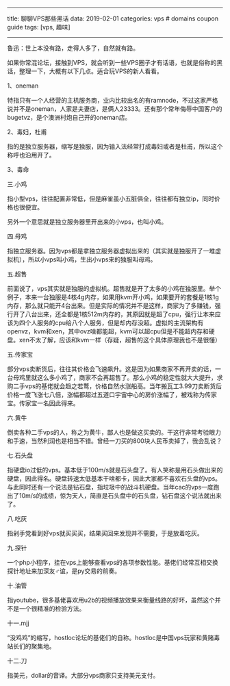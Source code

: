 
---
title: 聊聊VPS那些黑话
data: 2019-02-01
categories: vps  # domains coupon guide
tags: [vps, 趣味]

---
鲁迅：世上本没有路，走得人多了，自然就有路。

如果你常混论坛，接触到VPS，就会听到一些VPS圈子才有话语，也就是俗称的黑话，整理一下，大概有以下几点。适合玩VPS的新人看看。

1、oneman

特指只有一个人经营的主机服务商，业内比较出名的有ramnode，不过这家严格说并不是oneman，人家是夫妻店，是俩人23333。还有那个常年侮辱中国客户的bugetvz，是个澳洲村炮自己开的oneman店。

2、毒妇，杜甫

指的是独立服务器，缩写是独服，因为输入法经常打成毒妇或者是杜甫，所以这个称呼也沿用开了。

3、毒命

三.小鸡

指小型vps，往往配置非常低，但是麻雀虽小五脏俱全，往往都有独立ip，同时价格也很便宜。

另外一个意思就是独立服务器里开出来的小vps，也叫小鸡。

四.母鸡

指独立服务器。因为vps都是拿独立服务器虚拟出来的（其实就是独服开了一堆虚拟机），所以小vps叫小鸡，生出小vps来的独服叫母鸡。

五.超售

前面说了，vps其实就是独服的虚拟机。超售就是开了太多的小鸡在独服里。举个例子，本来一台独服是4核4g内存，如果用kvm开小鸡，如果要开的套餐是1核1g内存，那么就只能开4台出来。但是实际的情况并不是这样，商家为了多赚钱，强行开了八台出来，还全都是1核512m内存的，其原因就是超了cpu，强行让本来应该为四个人服务的cpu给八个人服务，但是却内存没超。虚拟的主流架构有openvz，kvm和xen，其中ovz啥都能超，kvm可以超cpu但是不能超内存和硬盘。xen不太了解，应该和kvm一样（存疑，超售的这个具体原理我也不是很懂）

五.传家宝

部分vps卖断货后，往往其价格会飞速飙升。这是因为如果商家不再开卖的话，一台母鸡里就这么多小鸡了，商家不会再超售了。那么小鸡的稳定性就大大提升，求购二手vps的基佬就会趋之若鹜，价格自然水涨船高。当年搬瓦工3.99刀卖断货后价格一度飞涨七八倍，涨幅都超过五道口宇宙中心的房价涨幅了，被戏称为传家宝。传家宝一名因此得来。

六.黄牛

倒卖各种二手vps的人，称之为黄牛，鄙人也是做这买卖的。干这行非常考验眼力和手速，当然利润也是相当不错。曾经一刀买的800块人民币卖掉了，我会乱说？

七.石头盘

指硬盘io过低的vps。基本低于100m/s就是石头盘了。有人笑称是用石头做出来的硬盘，因此得名。硬盘转速太低基本干啥都卡，因此大家都不喜欢石头盘的vps。与此同时还有一个说法是钻石盘，指垃圾中的战斗机硬盘。当年cac的vps一度跑出了10m/s的成绩，惊为天人，简直是石头盘中的石头盘，钻石盘这个说法就出来了。

八.吃灰

指剁手党看到好vps就买买买，结果买回来发现并不需要，于是放着吃灰。

九.探针

一个php小程序，挂在vps上能够查看vps的各项参数性能。基佬们经常互相交换探针地址来加深友♂谊，是py交易的前奏。

十.油管

指youtube，很多基佬喜欢用u2b的视频播放效果来衡量线路的好坏，虽然这个并不是一个很精准的检验方法。

十一.mjj

“没鸡鸡”的缩写，hostloc论坛的基佬们的自称。hostloc是中国vps玩家和黄赌毒站长们的聚集地。

十二.刀

指美元，dollar的音译。大部分vps商家只支持美元支付。


<!--stackedit_data:
eyJoaXN0b3J5IjpbMTk5NjQ0NjgwN119
-->